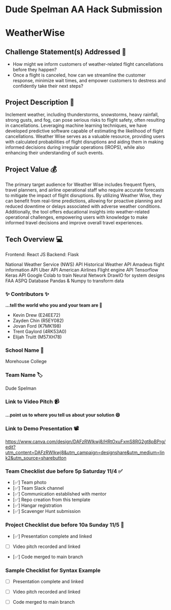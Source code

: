 # Dude Spelman AA Hack Submission

# WeatherWise

## Challenge Statement(s) Addressed 🎯
- How might we inform customers of weather-related flight cancellations before they happen?
- Once a flight is canceled, how can we streamline the customer response, minimize wait times, and empower customers to destress and confidently take their next steps?

## Project Description 🤯
Inclement weather, including thunderstorms, snowstorms, heavy rainfall, strong gusts, and fog, can pose serious risks to flight safety, often resulting in cancellations. Leveraging machine learning techniques, we have developed predictive software capable of estimating the likelihood of flight cancellations. Weather Wise serves as a valuable resource, providing users with calculated probabilities of flight disruptions and aiding them in making informed decisions during irregular operations (IROPS), while also enhancing their understanding of such events.

## Project Value 💰
The primary target audience for Weather Wise includes frequent flyers, travel planners, and airline operational staff who require accurate forecasts to mitigate the impact of flight disruptions. By utilizing Weather Wise, they can benefit from real-time predictions, allowing for proactive planning and reduced downtime or delays associated with adverse weather conditions. Additionally, the tool offers educational insights into weather-related operational challenges, empowering users with knowledge to make informed travel decisions and improve overall travel experiences.


## Tech Overview 💻
Frontend: React JS
Backend: Flask

National Weather Service (NWS) API
Historical Weather API
Amadeus flight information API
Uber API
American Airlines Flight engine API
Tensorflow Keras API
Google Colab to train Neural Network
DrawIO for system designs
FAA ASPQ Database
Pandas & Numpy to transform data


### ✨ Contributors ✨
**...tell the world who you and your team are 🙂**
* Kevin Drew (E24EE72)
* Zayden Chin (R5EY082)
* Jovan Ford (K7MK198)
* Trent Gaylord (4RK53A0)
* Elijah Truitt (M57XH78)

### School Name 🏫
Morehouse College

### Team Name 🏷
Dude Spelman

### Link to Video Pitch 📹
**...point us to where you tell us about your solution 😄**

### Link to Demo Presentation 📽
https://www.canva.com/design/DAFzRWlkwj8/HRtOxuFxmS8RG2gt8pBPrg/edit?utm_content=DAFzRWlkwj8&utm_campaign=designshare&utm_medium=link2&utm_source=sharebutton

### Team Checklist due before 5p Saturday 11/4 ✅
- [✅] Team photo
- [✅] Team Slack channel
- [✅] Communication established with mentor
- [✅] Repo creation from this template
- [✅] Hangar registration
- [✅] Scavenger Hunt submission

### Project Checklist due before 10a Sunday 11/5 🏁
- [✅] Presentation complete and linked
- [ ] Video pitch recorded and linked
- [✅] Code merged to main branch

### Sample Checklist for Syntax Example 
- [ ] Presentation complete and linked
- [ ] Video pitch recorded and linked
- [ ] Code merged to main branch

